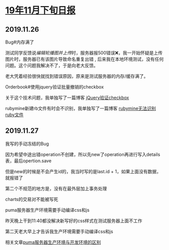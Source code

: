 # [19年11月下旬日报](2019/11_2/daily)

## 2019.11.26

<i class="fa fa-hashtag mytitle"></i>
Bug#内存满了

测试同学反馈说*编辑轮播图并上传*时，服务器报500错误❌，我一开始怀疑是上传图片时，服务器已有该图片导致命名重复出错 ,
后来我在本地环境测试，没有任何问题。这个问题我解决不了，于是向老大反馈。

老大凭着经验很快就找到错误原因，原来是测试服务器的内存/缓存满了。

<i class="fa fa-hashtag mytitle"></i>
Orderbook#使用jquery验证批量撤销的checkbox

关于这个技术问题，我单独写了一篇博客 [jQuery验证checkbox](2019/11_2/checkbox_jquery_validate)

<i class="fa fa-hashtag mytitle"></i>
rubymine新建rb文件有时会不识别，我单独写了一篇博客 [rubymine无法识别ruby文件](2019/11_2/rubymine_not_recognize_rb)

## 2019.11.27

<i class="fa fa-hashtag mytitle"></i>
我写的手动冻结的Bug

因为希望中途出错operation不创建，所以先new了operation再进行写入details表，最后opertion.save

但是new的时候是不会产生id的，我当时写的是last.id + 1，如果上面没有数据，就报错了

第二个不规范的地方是，没有在最外层加上事务处理

<i class="fa fa-hashtag mytitle"></i>
charts的交易对不能被写死

<i class="fa fa-hashtag mytitle"></i>
puma服务器生产环境需要手动编译css和js

昨天晚上干到11:40都没解决新写好的css样式在测试服务器上面不工作

第二天老大早上才告诉我生产环境需要手动编译css和js

相关文章[puma服务器生产环境与开发环境的区别](2019/11_2/puma_production)
